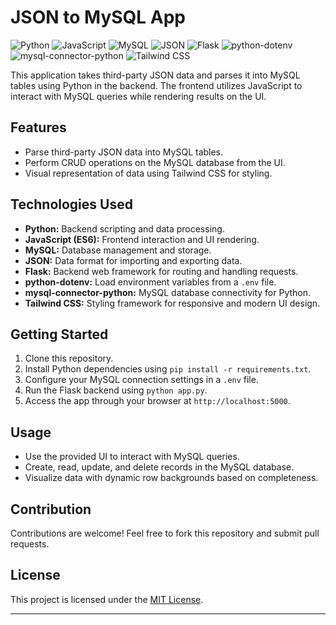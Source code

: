 # JSON to MySQL App

<img src="https://img.shields.io/badge/Python-%23129da7?style=for-the-badge&logo=python" alt="Python">
<img src="https://img.shields.io/badge/JavaScript-%231a759f?style=for-the-badge&logo=javascript" alt="JavaScript">
<img src="https://img.shields.io/badge/MySQL-%231d6280?style=for-the-badge&logo=mysql" alt="MySQL">
<img src="https://img.shields.io/badge/JSON-%231f4262?style=for-the-badge&logo=json" alt="JSON">
<img src="https://img.shields.io/badge/Flask-%23214c6e?style=for-the-badge&logo=flask" alt="Flask">
<img src="https://img.shields.io/badge/python--dotenv-%23246480?style=for-the-badge&logo=python" alt="python-dotenv">
<img src="https://img.shields.io/badge/mysql--connector--python-%232d5970?style=for-the-badge&logo=mysql" alt="mysql-connector-python">
<img src="https://img.shields.io/badge/Tailwind%20CSS-%23336488?style=for-the-badge&logo=tailwind-css" alt="Tailwind CSS">

This application takes third-party JSON data and parses it into MySQL tables using Python in the backend. The frontend utilizes JavaScript to interact with MySQL queries while rendering results on the UI.

## Features

- Parse third-party JSON data into MySQL tables.
- Perform CRUD operations on the MySQL database from the UI.
- Visual representation of data using Tailwind CSS for styling.

## Technologies Used

- **Python:** Backend scripting and data processing.
- **JavaScript (ES6):** Frontend interaction and UI rendering.
- **MySQL:** Database management and storage.
- **JSON:** Data format for importing and exporting data.
- **Flask:** Backend web framework for routing and handling requests.
- **python-dotenv:** Load environment variables from a `.env` file.
- **mysql-connector-python:** MySQL database connectivity for Python.
- **Tailwind CSS:** Styling framework for responsive and modern UI design.

## Getting Started

1. Clone this repository.
2. Install Python dependencies using `pip install -r requirements.txt`.
3. Configure your MySQL connection settings in a `.env` file.
4. Run the Flask backend using `python app.py`.
5. Access the app through your browser at `http://localhost:5000`.

## Usage

- Use the provided UI to interact with MySQL queries.
- Create, read, update, and delete records in the MySQL database.
- Visualize data with dynamic row backgrounds based on completeness.

## Contribution

Contributions are welcome! Feel free to fork this repository and submit pull requests.

## License

This project is licensed under the [MIT License](LICENSE.md).

---